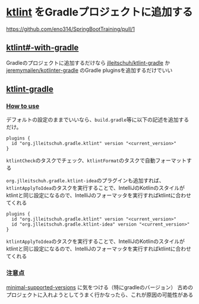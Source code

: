# [ktlint](https://github.com/pinterest/ktlint) をGradleプロジェクトに追加する

https://github.com/eno314/SpringBootTraining/pull/1

## [ktlint#-with-gradle](https://github.com/pinterest/ktlint#-with-gradle)
Gradleのプロジェクトに追加するだけなら [jlleitschuh/ktlint-gradle](https://github.com/jlleitschuh/ktlint-gradle) か [jeremymailen/kotlinter-gradle](https://github.com/jeremymailen/kotlinter-gradle) のGradle pluginsを追加するだけでいい

## [ktlint-gradle](https://github.com/jlleitschuh/ktlint-gradle)

### [How to use](https://github.com/jlleitschuh/ktlint-gradle#how-to-use)

デフォルトの設定のままでいいなら、`build.gradle`等に以下の記述を追加するだけ。

```
plugins {
  id "org.jlleitschuh.gradle.ktlint" version "<current_version>"
}
```

`ktlintCheck`のタスクでチェック、`ktlintFormat`のタスクで自動フォーマットする

`org.jlleitschuh.gradle.ktlint-idea`のプラグインも追加すれば、`ktlintApplyToIdea`のタスクを実行することで、IntelliJのKotlinのスタイルがktlintと同じ設定になるので、IntelliJのフォーマッタを実行すればktlintに合わせてくれる

```
plugins {
  id "org.jlleitschuh.gradle.ktlint" version "<current_version>"
  id "org.jlleitschuh.gradle.ktlint-idea" version "<current_version>"
}
```

`ktlintApplyToIdea`のタスクを実行することで、IntelliJのKotlinのスタイルがktlintと同じ設定になるので、IntelliJのフォーマッタを実行すればktlintに合わせてくれる

### 注意点
[minimal-supported-versions](https://github.com/jlleitschuh/ktlint-gradle#minimal-supported-versions) に気をつける（特にgradleのバージョン）
古めのプロジェクトに入れようとしてうまく行かなったら、これが原因の可能性がある

